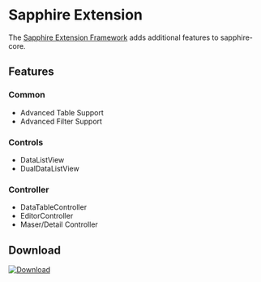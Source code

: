 # Sapphire Extension

The [Sapphire Extension Framework](https://github.com/sfxcode/sapphire-extension) adds additional features to sapphire-core.

## Features

### Common
- Advanced Table Support
- Advanced Filter Support

### Controls
- DataListView
- DualDataListView

### Controller
- DataTableController
- EditorController
- Maser/Detail Controller


## Download

[ ![Download](https://api.bintray.com/packages/sfxcode/maven/sapphire-extension/images/download.svg) ](https://bintray.com/sfxcode/maven/sapphire-extension/_latestVersion)
